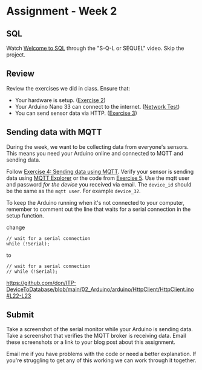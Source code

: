 # Assignment - Week 2

## SQL

Watch [Welcome to SQL](https://www.khanacademy.org/computing/computer-programming/sql/sql-basics/v/welcome-to-sql) through the "S-Q-L or SEQUEL" video. Skip the project.

## Review

Review the exercises we did in class. Ensure that:
 * Your hardware is setup. ([Exercise 2](https://github.com/don/ITP-DeviceToDatabase/blob/main/02_Arduino/exercises/exercise3.md))
 * Your Arduino Nano 33 can connect to the internet. ([Network Test](https://github.com/don/ITP-DeviceToDatabase/blob/main/02_Arduino/exercises/exercise2.md#network-test))
 * You can send sensor data via HTTP. ([Exercise 3](https://github.com/don/ITP-DeviceToDatabase/blob/main/02_Arduino/exercises/exercise3.md))

## Sending data with MQTT

During the week, we want to be collecting data from everyone's sensors. This means you need your Arduino online and connected to MQTT and sending data.

Follow [Exercise 4: Sending data using MQTT](https://github.com/don/ITP-DeviceToDatabase/blob/main/02_Arduino/exercises/exercise4.md). Verify your sensor is sending data using [MQTT Explorer](http://mqtt-explorer.com/) or the code from [Exercise 5](https://github.com/don/ITP-DeviceToDatabase/blob/main/02_Arduino/exercises/exercise5.md). Use the mqtt user and password *for the device* you received via email. The `device_id` should be the same as the `mqtt user`. For example `device_32`.

To keep the Arduino running when it's not connected to your computer, remember to comment out the line that waits for a serial connection in the setup function.

change

    // wait for a serial connection
    while (!Serial);

to 

    // wait for a serial connection
    // while (!Serial);

https://github.com/don/ITP-DeviceToDatabase/blob/main/02_Arduino/arduino/HttpClient/HttpClient.ino#L22-L23

## Submit

Take a screenshot of the serial monitor while your Arduino is sending data. Take a screenshot that verifies the MQTT broker is receiving data. Email these screenshots or a link to your blog post about this assignment.

Email me if you have problems with the code or need a better explanation. If you're struggling to get any of this working we can work through it together.
